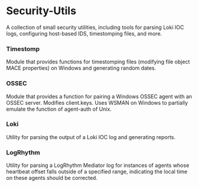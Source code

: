 # Security-Utils
A collection of small security utilities, including tools for parsing Loki IOC logs, configuring host-based IDS, timestomping files, and more.

### Timestomp
Module that provides functions for timestomping files (modifying file object MACE properties) on Windows and generating random dates.
### OSSEC
Module that provides a function for pairing a Windows OSSEC agent with an OSSEC server.  Modifies client.keys.  Uses WSMAN on Windows to partially emulate the function of agent-auth of Unix.
### Loki
Utility for parsing the output of a Loki IOC log and generating reports.
### LogRhythm
Utility for parsing a LogRhythm Mediator log for instances of agents whose heartbeat offset falls outside of a specified range, indicating the local time on these agents should be corrected.
